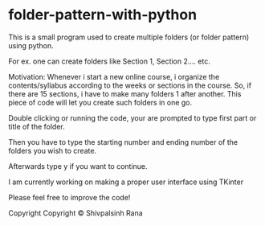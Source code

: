# folder-pattern-with-python

This is a small program used to create multiple folders (or folder pattern) using python. 

For ex. one can create folders like Section 1, Section 2.... etc.

Motivation: Whenever i start a new online course, i organize the contents/syllabus according to the weeks or sections in the course. So, if there are 15 sections, i have to make many folders 1 after another. This piece of code will let you create such folders in one go.

Double clicking or running the code, your are prompted to type first part or title of the folder.

Then you have to type the starting number and ending number of the folders you wish to create.

Afterwards type y if you want to continue.

I am currently working on making a proper user interface using TKinter

Please feel free to improve the code!

Copyright
Copyright © Shivpalsinh Rana

